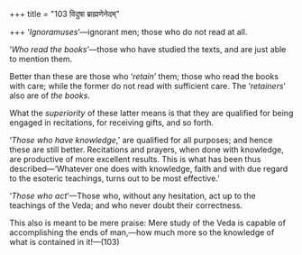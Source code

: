 +++
title = "103 विदुषा ब्राह्मणेनेदम्"

+++
‘*Ignoramuses*’—ignorant men; those who do not read at all.

‘*Who* *read the* *books*’—those who have studied the texts, and are
just able to mention them.

Better than these are those who ‘*retain*’ them; those who read the
books with care; while the former do not read with sufficient care. The
‘*retainers*’ also are of *the books*.

What the *superiority* of these latter means is that they are qualified
for being engaged in recitations, for receiving gifts, and so forth.

‘*Those who have knowledge*,’ are qualified for all purposes; and hence
these are still better. Recitations and prayers, when done with
knowledge, are productive of more excellent results. This is what has
been thus described—‘Whatever one does with knowledge, faith and with
due regard to the esoteric teachings, turns out to be most effective.’

‘*Those who act*’—Those who, without any hesitation, act up to the
teachings of the Veda; and who never doubt their correctness.

This also is meant to be mere praise: Mere study of the Veda is capable
of accomplishing the ends of man,—how much more so the knowledge of what
is contained in it!—(103)


